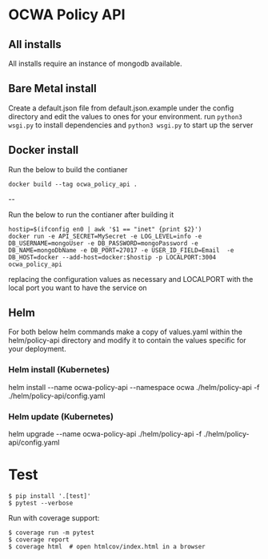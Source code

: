 # OCWA Policy API

## All installs
All installs require an instance of mongodb available.

## Bare Metal install
Create a default.json file from default.json.example under the config directory and edit the values to ones for your environment.
run `python3 wsgi.py` to install dependencies and `python3 wsgi.py` to start up the server

## Docker install
Run the below to build the contianer
```
docker build --tag ocwa_policy_api .
```
--

Run the below to run the contianer after building it
```
hostip=$(ifconfig en0 | awk '$1 == "inet" {print $2}')
docker run -e API_SECRET=MySecret -e LOG_LEVEL=info -e DB_USERNAME=mongoUser -e DB_PASSWORD=mongoPassword -e DB_NAME=mongoDbName -e DB_PORT=27017 -e USER_ID_FIELD=Email  -e DB_HOST=docker --add-host=docker:$hostip -p LOCALPORT:3004 ocwa_policy_api
``` 
replacing the configuration values as necessary and LOCALPORT with the local port you want to have the service on

## Helm
For both below helm commands make a copy of values.yaml within the helm/policy-api directory
and modify it to contain the values specific for your deployment.

### Helm install (Kubernetes)
helm install --name ocwa-policy-api --namespace ocwa ./helm/policy-api -f ./helm/policy-api/config.yaml

### Helm update (Kubernetes)
helm upgrade --name ocwa-policy-api ./helm/policy-api  -f ./helm/policy-api/config.yaml

# Test

```
$ pip install '.[test]'
$ pytest --verbose
```

Run with coverage support:

```
$ coverage run -m pytest
$ coverage report
$ coverage html  # open htmlcov/index.html in a browser
```
